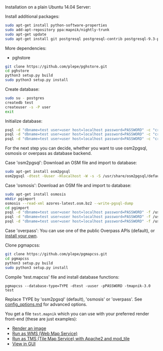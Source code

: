 Installation on a plain Ubuntu 14.04 Server:

Install additional packages:
```sh
sudo apt-get install python-software-properties
sudo add-apt-repository ppa:mapnik/nightly-trunk
sudo apt-get update
sudo apt-get install git postgresql postgresql-contrib postgresql-9.3-postgis-2.1 python3-setuptools python3-dev python-mapnik postgresql-plpython3 python3-postgresql ttf-unifont mapnik-input-plugin-postgis libmapnik libmapnik-dev mapnik-utils python3-wand
```

More dependencies:
* pghstore

```sh
git clone https://github.com/plepe/pghstore.git
cd pghstore
python3 setup.py build
sudo python3 setup.py install
```

Create database:
```sh
sudo su - postgres
createdb test
createuser -s -P user
exit
```
Initialize database:
```sh
psql -d "dbname=test user=user host=localhost password=PASSWORD" -c "create extension hstore"
psql -d "dbname=test user=user host=localhost password=PASSWORD" -c "create extension postgis"
psql -d "dbname=test user=user host=localhost password=PASSWORD" -c "create language plpython3u"
```

For the next step you can decide, whether you want to use osm2pgsql, osmosis or overpass as database backend.

Case 'osm2pgsql': Download an OSM file and import to database:
```sh
sudo apt-get install osm2pgsql
osm2pgsql -dtest -Uuser -Hlocalhost -W -s -S /usr/share/osm2pgsql/default.style --hstore -G azores-latest.osm.bz2
```

Case 'osmosis': Download an OSM file and import to database:
```sh
sudo apt-get install osmosis
mkdir pgimport
osmosis --read-xml azores-latest.osm.bz2 --write-pgsql-dump
cd pgimport
psql -d "dbname=test user=user host=localhost password=PASSWORD" -f /usr/share/doc/osmosis/examples/pgsnapshot_schema_0.6.sql
psql -d "dbname=test user=user host=localhost password=PASSWORD" -f /usr/share/doc/osmosis/examples/pgsnapshot_schema_0.6_linestring.sql
psql -d "dbname=test user=user host=localhost password=PASSWORD" -f /usr/share/doc/osmosis/examples/pgsnapshot_load_0.6.sql
```

Case 'overpass': You can use one of the public Overpass APIs (default), or [install your own](http://wiki.openstreetmap.org/wiki/Overpass_API/install).

Clone pgmapcss:
```sh
git clone https://github.com/plepe/pgmapcss.git
cd pgmapcss
python3 setup.py build
sudo python3 setup.py install
```

Compile 'test.mapcss' file and install database functions:
```
pgmapcss --database-type=TYPE -dtest -uuser -pPASSWORD -tmapnik-3.0 test
```

Replace TYPE by 'osm2pgsql' (default), 'osmosis' or 'overpass'. See [config_options.md](./config_options.md) for advanced options.


You get a file `test.mapnik` which you can use with your preferred render front-end (these are just examples):
* [Render an image](https://github.com/plepe/mapnik-render-image)
* [Run as WMS (Web Map Service)](https://github.com/mapbox/landspeed.js)
* [Run as TMS (Tile Map Service) with Apache2 and mod_tile](https://github.com/openstreetmap/mod_tile)
* [View in GUI](https://github.com/mapnik/mapnik/wiki/MapnikViewer)
